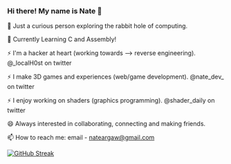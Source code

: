 ### Hi there! My name is Nate 👋

🔭 Just a curious person exploring the rabbit hole of computing. 

🌱 Currently Learning C and Assembly!

⚡ I'm a hacker at heart (working towards --> reverse engineering). @_localH0st on twitter

⚡ I make 3D games and experiences (web/game development). @nate_dev_ on twitter

⚡ I enjoy working on shaders (graphics programming). @shader_daily on twitter

😄 Always interested in collaborating, connecting and making friends.

📫 How to reach me: email - nateargaw@gmail.com

 
 
 [![GitHub Streak](https://github-readme-streak-stats.herokuapp.com/?user=nargaw&theme=highcontrast&hide_border=true)](https://github.com/DenverCoder1/github-readme-streak-stats)

<!--
**nargaw/nargaw** is a ✨ _special_ ✨ repository because its `README.md` (this file) appears on your GitHub profile.

Here are some ideas to get you started:

- 🔭 I’m currently working on ...
- 🌱 I’m currently learning ...
- 👯 I’m looking to collaborate on ...
- 🤔 I’m looking for help with ...
- 💬 Ask me about ...
- 📫 How to reach me: ...
- 😄 Pronouns: ...
- ⚡ Fun fact: ...
-->
